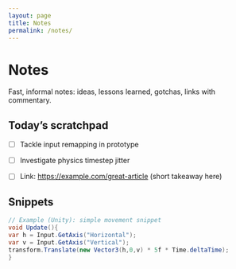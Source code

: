 ```yaml
---
layout: page
title: Notes
permalink: /notes/
---
```



# Notes


Fast, informal notes: ideas, lessons learned, gotchas, links with commentary.


## Today’s scratchpad
- [ ] Tackle input remapping in prototype
- [ ] Investigate physics timestep jitter
- [ ] Link: https://example.com/great-article (short takeaway here)


## Snippets
```csharp
// Example (Unity): simple movement snippet
void Update(){
var h = Input.GetAxis("Horizontal");
var v = Input.GetAxis("Vertical");
transform.Translate(new Vector3(h,0,v) * 5f * Time.deltaTime);
}
